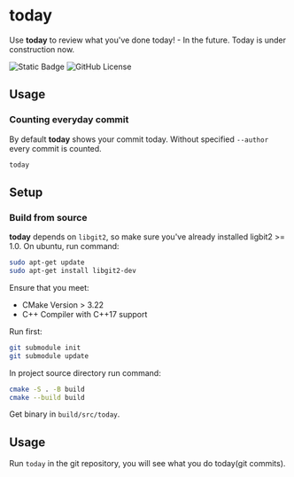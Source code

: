 # today

Use **today** to review what you've done today! - In the future. Today is under construction now.

![Static Badge](https://img.shields.io/badge/C%2B%2B-17-blue) ![GitHub License](https://img.shields.io/github/license/Adamska1008/today)

## Usage

### Counting everyday commit

By default **today** shows your commit today. Without specified `--author` every commit is counted.

```bash
today
```

## Setup

### Build from source

**today** depends on `libgit2`, so make sure you've already installed ligbit2 >= 1.0. On ubuntu, run command:

```bash
sudo apt-get update
sudo apt-get install libgit2-dev
```

Ensure that you meet:

+ CMake Version > 3.22
+ C++ Compiler with C++17 support

Run first:

```bash
git submodule init
git submodule update
```

In project source directory run command:

```bash
cmake -S . -B build
cmake --build build
```

Get binary in `build/src/today`.

## Usage

Run `today` in the git repository, you will see what you do today(git commits).
